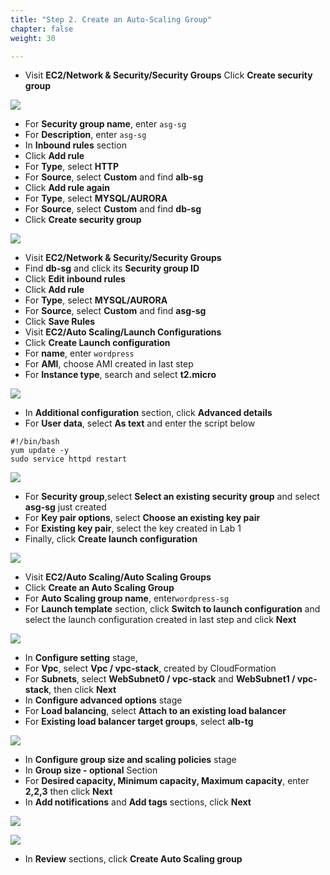 ```yaml
---
title: "Step 2. Create an Auto-Scaling Group"
chapter: false
weight: 30

---
```


* Visit **EC2/Network & Security/Security Groups**
    Click **Create security group**

![](/images/lab2-7.png)

* For **Security group name**, enter `asg-sg`
* For **Description**, enter `asg-sg`
* In **Inbound rules** section
* Click **Add rule**
* For **Type**, select **HTTP**
* For **Source**, select **Custom** and find **alb-sg**
* Click **Add rule again**
* For **Type**, select **MYSQL/AURORA**
* For **Source**, select **Custom** and find **db-sg**
* Click **Create security group**

![](/images/lab2-8.png)

* Visit **EC2/Network & Security/Security Groups**
* Find **db-sg** and click its **Security group ID**
* Click **Edit inbound rules**
* Click **Add rule**
* For **Type**, select **MYSQL/AURORA**
* For **Source**, select **Custom** and find **asg-sg**
* Click **Save Rules**
* Visit **EC2/Auto Scaling/Launch Configurations** 
* Click **Create Launch configuration**
* For **name**, enter `wordpress`
* For **AMI**, choose AMI created in last step
* For **Instance type**, search and select **t2.micro**

![](/images/lab2-9.png)

* In **Additional configuration** section, click **Advanced details**
* For **User data**, select **As text** and enter the script below
```
#!/bin/bash
yum update -y
sudo service httpd restart
```

![](/images/lab2-10.png)

* For **Security group**,select **Select an existing security group** and select **asg-sg** just created
* For **Key pair options**, select **Choose an existing key pair**
* For **Existing key pair**, select the key created in Lab 1
* Finally, click **Create launch configuration**

![](/images/lab2-11.png)

* Visit **EC2/Auto Scaling/Auto Scaling Groups**
* Click **Create an Auto Scaling Group**
* For **Auto Scaling group name**, enter` wordpress-sg `
* For **Launch template** section, click **Switch to launch configuration** and select the launch configuration created in last step and click **Next** 

![](/images/lab2-12.png)

* In **Configure setting** stage,
* For **Vpc**, select **Vpc / vpc-stack**, created by CloudFormation
* For **Subnets**, select **WebSubnet0 / vpc-stack** and **WebSubnet1 / vpc-stack**, then click **Next**
* In **Configure advanced options** stage
* For **Load balancing**, select **Attach to an existing load balancer**
* For **Existing load balancer target groups**, select **alb-tg**

![](/images/lab2-13.png)

* In **Configure group size and scaling policies** stage
* In **Group size - optional** Section
* For **Desired capacity, Minimum capacity, Maximum capacity**, enter **2,2,3**  then click **Next**
* In **Add notifications** and **Add tags** sections, click **Next**

![](/images/lab2-14.png)

![](/images/lab2-15.png)

* In **Review** sections, click **Create Auto Scaling group** 


